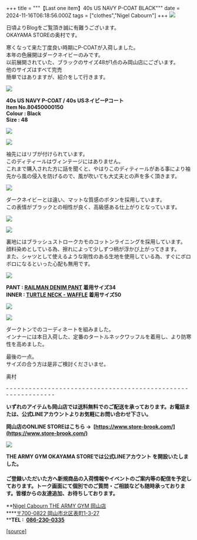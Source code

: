 +++
title = """【Last one item】40s US NAVY P-COAT BLACK"""
date = 2024-11-16T06:18:56.000Z
tags = ["clothes","Nigel Cabourn"]
+++
![](https://cdn.shopify.com/s/files/1/0094/9295/5196/files/IMG_6530_480x480.jpg?v=1731567631)

日頃よりBlogをご覧頂き誠に有難うございます。  
OKAYAMA STOREの奥村です。

寒くなって来た丁度良い時期にP-COATが入荷しました。  
本年の色展開はダークネイビーのみです。  
以前展開されていた、ブラックのサイズ48が1点のみ岡山店にございます。  
他のサイズはすべて完売  
簡単ではありますが、紹介をして行きます。

![](https://cdn.shopify.com/s/files/1/0094/9295/5196/files/IMG_6536_408a0630-8323-4dba-93b9-723c49f8ba92_480x480.jpg?v=1731567622)

**40s US NAVY P-COAT / 40s USネイビーPコート**  
**Item No.80450000150**  
**Colour : Black**  
**Size : 48**

![](https://cdn.shopify.com/s/files/1/0094/9295/5196/files/IMG_6534_480x480.jpg?v=1731567617)

![](https://cdn.shopify.com/s/files/1/0094/9295/5196/files/IMG_6535_480x480.jpg?v=1731567628)

袖先にはリブが付けられています。  
このディティールはヴィンテージにはありません。  
これまで購入された方に話を聞くと、やはりこのディティールがある事により袖先から風の侵入を防げるので、風が吹いても大丈夫との声を多く頂きます。

![](https://cdn.shopify.com/s/files/1/0094/9295/5196/files/IMG_6533_1c832583-2ef2-4f62-8c14-37cb5eb305c3_480x480.jpg?v=1731567624)

ダークネイビーとは違い、マットな質感のボタンを採用しています。  
この表情がブラックとの相性が良く、高級感ある仕上がりとなっています。

![](https://cdn.shopify.com/s/files/1/0094/9295/5196/files/IMG_6541_de9ecbe4-ffc4-485d-9617-718198f8a362_480x480.jpg?v=1731567611)

![](https://cdn.shopify.com/s/files/1/0094/9295/5196/files/IMG_6544_602a6a6a-2bdc-428e-bb06-fda1d8b77deb_480x480.jpg?v=1731567633)

裏地にはブラッシュストロークカモのコットンライニングを採用しています。  
顔料染めとしている為、擦れによって少しずつ柄が浮かび上がってきます。  
また、シャツとして使えるような剛性のある生地を使用している為、すぐにボロボロになるといった心配も無用です。

![](https://cdn.shopify.com/s/files/1/0094/9295/5196/files/IMG_6616_480x480.jpg?v=1731736981)

**PANT : [RAILMAN DENIM PANT](https://cabourn.jp/products/80020050225?_pos=2&_fid=0f62cbe5d&_ss=c) 着用サイズ34**  
**INNER : [TURTLE NECK - WAFFLE](https://cabourn.jp/products/80490020025) 着用サイズ50**

![](https://cdn.shopify.com/s/files/1/0094/9295/5196/files/IMG_6663_43dd1c22-9241-421f-bda3-1f62f4f9e7bc_480x480.jpg?v=1731736981)

![](https://cdn.shopify.com/s/files/1/0094/9295/5196/files/IMG_6715_480x480.jpg?v=1731736981)

ダークトンでのコーディネートを組みました。  
インナーには本日入荷した、定番のタートルネックワッフルを着用し、より防寒性を高めました。

最後の一点。  
サイズの合う方は是非ご検討くださいませ。

奥村

\- - - - - - - - - - - - - - - - - - - - - - - - - - - - - - - - - - - - - - - - - - - - - - - - - - - - - - - - - - - - -

**いずれのアイテムも岡山店では送料無料でのご配送を承っております。お電話または、公式LINEアカウントよりお気軽にお問い合わせ下さい。**

**岡山店のONLINE STOREはこちら →  [https://www.store-brook.com/](https://www.store-brook.com/)**

[**![](https://cdn.shopify.com/s/files/1/0094/9295/5196/files/C3ACDCAF-AC90-451C-995C-F4581B898E88_480x480.png?v=1636880215)**](https://lin.ee/f1BgdWr)

**THE ARMY GYM OKAYAMA STOREでは公式LINEアカウント を開設いたしました。　  
　  
ご登録いただいた方へ新規商品の入荷情報やイベントのご案内等の配信を予定しております。トーク画面にて個別でのご質問・ご相談なども随時承っております。皆様からの友達追加、お待ちしております。**

**[Nigel Cabourn THE ARMY GYM 岡山店  
](http://www.cabourn.jp/okayama/ "Okayama Map")****[〒700-0822 岡山市北区表町1-3-27  
](http://www.cabourn.jp/okayama/#shop_info_access_wrap "Okayama ShopDetail")****TEL :  [086-230-0335](tel:0862300335 "Okayama Phone")**

[[source]](https://cabourn.jp/blogs/shop-info/okayama20241116)
